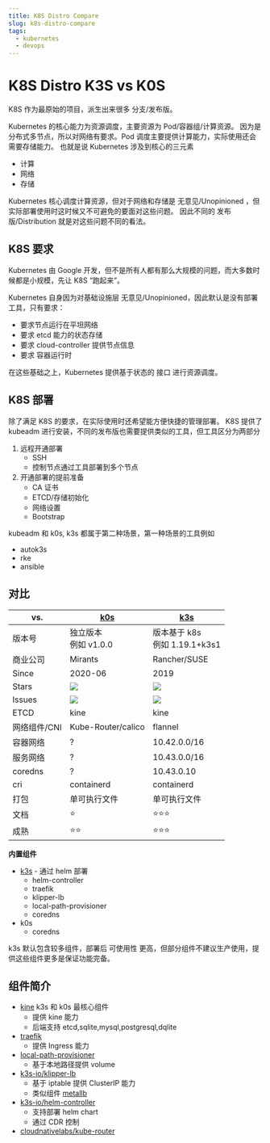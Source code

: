 ```yaml
---
title: K8S Distro Compare
slug: k8s-distro-compare
tags:
  - kubernetes
  - devops
---
```


# K8S Distro K3S vs K0S

K8S 作为最原始的项目，派生出来很多 分支/发布版。

Kubernetes 的核心能力为资源调度，主要资源为 Pod/容器组/计算资源。
因为是分布式多节点，所以对网络有要求。Pod 调度主要提供计算能力，实际使用还会需要存储能力。
也就是说 Kubernetes 涉及到核心的三元素

- 计算
- 网络
- 存储

Kubernetes 核心调度计算资源，但对于网络和存储是 无意见/Unopinioned ，但实际部署使用时这时候又不可避免的要面对这些问题。
因此不同的 发布版/Distribution 就是对这些问题不同的看法。

<!-- more -->

## K8S 要求

Kubernetes 由 Google 开发，但不是所有人都有那么大规模的问题，而大多数时候都是小规模，先让 K8S “跑起来”。

Kubernetes 自身因为对基础设施层 无意见/Unopinioned，因此默认是没有部署工具，只有要求：

- 要求节点运行在平坦网络
- 要求 etcd 能力的状态存储
- 要求 cloud-controller 提供节点信息
- 要求 容器运行时

在这些基础之上，Kubernetes 提供基于状态的 接口 进行资源调度。

## K8S 部署

除了满足 K8S 的要求，在实际使用时还希望能方便快捷的管理部署。
K8S 提供了 kubeadm 进行安装，不同的发布版也需要提供类似的工具，但工具区分为两部分

1. 远程开通部署
   - SSH
   - 控制节点通过工具部署到多个节点
2. 开通部署的提前准备
   - CA 证书
   - ETCD/存储初始化
   - 网络设置
   - Bootstrap

kubeadm 和 k0s, k3s 都属于第二种场景，第一种场景的工具例如

- autok3s
- rke
- ansible

## 对比

| vs.          | [k0s]                             | [k3s]                               |
| ------------ | --------------------------------- | ----------------------------------- |
| 版本号       | 独立版本<br/>例如 v1.0.0          | 版本基于 k8s <br/> 例如 1.19.1+k3s1 |
| 商业公司     | Mirants                           | Rancher/SUSE                        |
| Since        | 2020-06                           | 2019                                |
| Stars        | [![][k0s-stars]][k0sproject/k0s]  | [![][k3s-stars]][k3s-io/k3s]        |
| Issues       | [![][k0s-issues]][k0sproject/k0s] | [![][k3s-issues]][k3s-io/k3s]       |
| ETCD         | kine                              | kine                                |
| 网络组件/CNI | Kube-Router/calico                | flannel                             |
| 容器网络     | ?                                 | 10.42.0.0/16                        |
| 服务网络     | ?                                 | 10.43.0.0/16                        |
| coredns      | ?                                 | 10.43.0.10                          |
| cri          | containerd                        | containerd                          |
| 打包         | 单可执行文件                      | 单可执行文件                        |
| 文档         | ⭐️                               | ⭐️⭐️⭐️                           |
| 成熟         | ⭐️⭐️                            | ⭐️⭐️⭐️                           |

[k0s-issues]: https://img.shields.io/github/issues/k0sproject/k0s
[k0s-stars]: https://img.shields.io/github/stars/k0sproject/k0s
[k0s]: https://wener.me/notes/devops/kubernetes/distro/k0s
[k0sproject/k0s]: https://github.com/k0sproject/k0s
[k3s-io/k3s]: https://github.com/k3s-io/k3s
[k3s-issues]: https://img.shields.io/github/issues/k3s-io/k3s
[k3s-stars]: https://img.shields.io/github/stars/k3s-io/k3s
[k3s]: https://wener.me/notes/devops/kubernetes/distro/k3s

**内置组件**

- [k3s] - 通过 helm 部署
  - helm-controller
  - traefik
  - klipper-lb
  - local-path-provisioner
  - coredns
- k0s
  - coredns

k3s 默认包含较多组件，部署后 可使用性 更高，但部分组件不建议生产使用，提供这些组件更多是保证功能完备。

## 组件简介

- [kine](https://wener.me/notes/devops/kubernetes/distro/kine)
  k3s 和 k0s 最核心组件
  - 提供 kine 能力
  - 后端支持 etcd,sqlite,mysql,postgresql,dqlite
- [traefik](https://wener.me/notes/devops/kubernetes/network/traefik-ingress)
  - 提供 Ingress 能力
- [local-path-provisioner](https://wener.me/notes/devops/kubernetes/storage/local-path-provisioner/)
  - 基于本地路径提供 volume
- [k3s-io/klipper-lb](https://github.com/k3s-io/klipper-lb)
  - 基于 iptable 提供 ClusterIP 能力
  - 类似组件 [metallb](https://wener.me/notes/devops/kubernetes/network/metallb/)
- [k3s-io/helm-controller](https://github.com/k3s-io/helm-controller)
  - 支持部署 helm chart
  - 通过 CDR 控制
- [cloudnativelabs/kube-router](https://github.com/cloudnativelabs/kube-router)
